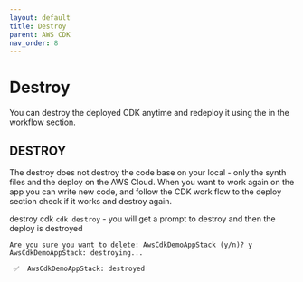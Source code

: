 ```yaml
---
layout: default
title: Destroy
parent: AWS CDK
nav_order: 8
---
```


# Destroy

You can destroy the deployed CDK anytime and redeploy it using the in the workflow section.

## DESTROY

 The destroy does not destroy the code base on your local - only the synth files and the deploy on the AWS Cloud. When you want to work again on the app you can write new code, and follow the CDK work flow to the deploy section check if it works and destroy again.

destroy cdk `cdk destroy` - you will get a prompt to destroy and then the deploy is destroyed

```
Are you sure you want to delete: AwsCdkDemoAppStack (y/n)? y
AwsCdkDemoAppStack: destroying...

 ✅  AwsCdkDemoAppStack: destroyed
```
